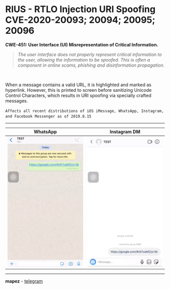 # RIUS - RTLO Injection URI Spoofing  CVE-2020-20093; 20094; 20095; 20096

**CWE-451: User Interface (UI) Misrepresentation of Critical Information.**

> *The user interface does not properly represent critical information to the user, allowing the information to be spoofed. This is often a component in online scams, phishing and disinformation propagation.*

 &nbsp;


When a message contains a valid URL, it is highlighted and marked as hyperlink. However, this is printed to screen before sanitizing Unicode Control Characters, which results in URI spoofing via specially crafted messages.

` Affects all recent distributions of iOS iMessage, WhatsApp, Instagram, and Facebook Messenger as of 2019.8.15 `

---

WhatsApp                        |        Instagram DM    |
:------------------------------:|:----------------------:|
![POCW](whatsapp.gif)           | ![POCI](instagram.gif) |


---
**mapez** - [telegram](https://t.me/mapezz)
